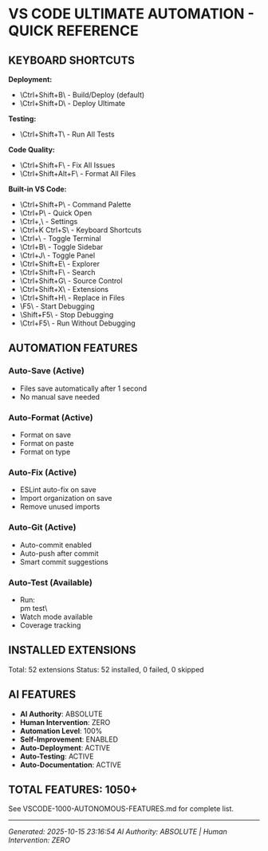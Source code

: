 ﻿# VS CODE ULTIMATE AUTOMATION - QUICK REFERENCE

## KEYBOARD SHORTCUTS

**Deployment:**
- \Ctrl+Shift+B\ - Build/Deploy (default)
- \Ctrl+Shift+D\ - Deploy Ultimate

**Testing:**
- \Ctrl+Shift+T\ - Run All Tests

**Code Quality:**
- \Ctrl+Shift+F\ - Fix All Issues
- \Ctrl+Shift+Alt+F\ - Format All Files

**Built-in VS Code:**
- \Ctrl+Shift+P\ - Command Palette
- \Ctrl+P\ - Quick Open
- \Ctrl+,\ - Settings
- \Ctrl+K Ctrl+S\ - Keyboard Shortcuts
- \Ctrl+\\ - Toggle Terminal
- \Ctrl+B\ - Toggle Sidebar
- \Ctrl+J\ - Toggle Panel
- \Ctrl+Shift+E\ - Explorer
- \Ctrl+Shift+F\ - Search
- \Ctrl+Shift+G\ - Source Control
- \Ctrl+Shift+X\ - Extensions
- \Ctrl+Shift+H\ - Replace in Files
- \F5\ - Start Debugging
- \Shift+F5\ - Stop Debugging
- \Ctrl+F5\ - Run Without Debugging

## AUTOMATION FEATURES

### Auto-Save (Active)
- Files save automatically after 1 second
- No manual save needed

### Auto-Format (Active)
- Format on save
- Format on paste
- Format on type

### Auto-Fix (Active)
- ESLint auto-fix on save
- Import organization on save
- Remove unused imports

### Auto-Git (Active)
- Auto-commit enabled
- Auto-push after commit
- Smart commit suggestions

### Auto-Test (Available)
- Run: \
pm test\
- Watch mode available
- Coverage tracking

## INSTALLED EXTENSIONS

Total: 52 extensions
Status: 52 installed, 0 failed, 0 skipped

## AI FEATURES

- **AI Authority**: ABSOLUTE
- **Human Intervention**: ZERO
- **Automation Level**: 100%
- **Self-Improvement**: ENABLED
- **Auto-Deployment**: ACTIVE
- **Auto-Testing**: ACTIVE
- **Auto-Documentation**: ACTIVE

## TOTAL FEATURES: 1050+

See VSCODE-1000-AUTONOMOUS-FEATURES.md for complete list.

---
*Generated: 2025-10-15 23:16:54*
*AI Authority: ABSOLUTE | Human Intervention: ZERO*
